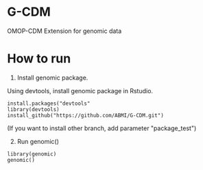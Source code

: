 # G-CDM
OMOP-CDM Extension for genomic data

# How to run

1. Install genomic package.

Using devtools, install genomic package in Rstudio.

```
install.packages("devtools"
library(devtools)
install_github("https://github.com/ABMI/G-CDM.git")
```

(If you want to install other branch, add parameter "package_test")

2. Run genomic()

```
library(genomic)
genomic()
```
